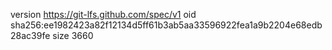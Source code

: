version https://git-lfs.github.com/spec/v1
oid sha256:ee1982423a82f12134d5ff61b3ab5aa33596922fea1a9b2204e68edb28ac39fe
size 3660

